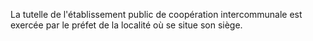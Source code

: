 La tutelle de l'établissement public de coopération intercommunale est exercée par le préfet de la localité où se situe son siège.
